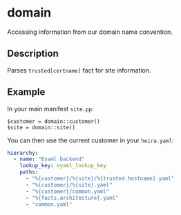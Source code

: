 # domain

Accessing information from our domain name convention.

## Description

Parses `trusted[certname]` fact for site information. 

## Example

In your main manifest `site.pp`:
```puppet
$customer = domain::customer()
$site = domain::site()
```

You can then use the current customer in your `heira.yaml`:
```yaml
hierarchy:
  - name: "Eyaml backend"
    lookup_key: eyaml_lookup_key
    paths:
      - "%{customer}/%{site}/%{trusted.hostname}.yaml"
      - "%{customer}/%{site}.yaml"
      - "%{customer}/common.yaml"
      - "%{facts.architecture}.yaml"
      - "common.yaml"
```
